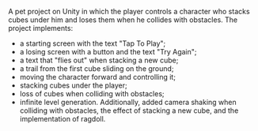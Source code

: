   A pet project on Unity in which the player controls a character who stacks cubes under him and loses them when he collides with obstacles.
  The project implements:
- a starting screen with the text "Tap To Play";
- a losing screen with a button and the text "Try Again";
- a text that "flies out" when stacking a new cube;
- a trail from the first cube sliding on the ground;
- moving the character forward and controlling it;
- stacking cubes under the player;
- loss of cubes when colliding with obstacles;
- infinite level generation.
  Additionally, added camera shaking when colliding with obstacles, the effect of stacking a new cube, and the implementation of ragdoll.
